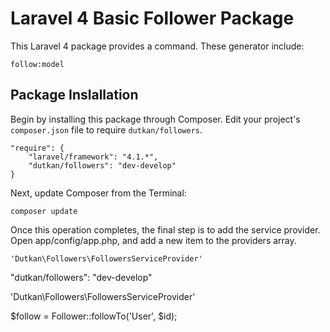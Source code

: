 # Laravel 4 Basic Follower Package
This Laravel 4 package provides a command. These generator include:

`follow:model`

## Package Inslallation

Begin by installing this package through Composer. Edit your project's `composer.json` file to require `dutkan/followers`.

	"require": {
		"laravel/framework": "4.1.*",
		"dutkan/followers": "dev-develop"
	}

Next, update Composer from the Terminal:

`composer update`

Once this operation completes, the final step is to add the service provider. Open app/config/app.php, and add a new item to the providers array.

`'Dutkan\Followers\FollowersServiceProvider'`

"dutkan/followers": "dev-develop"

'Dutkan\Followers\FollowersServiceProvider'

$follow = Follower::followTo('User', $id);
